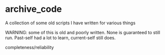 # archive_code
A collection of some old scripts I have written for various things

WARNING: some of this is old and poorly written. None is guaranteed to still run. Past-self had a lot to learn, current-self still does.


completeness/reliability 
